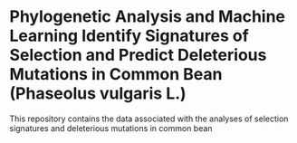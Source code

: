 # Phylogenetic Analysis and Machine Learning Identify Signatures of Selection and Predict Deleterious Mutations in Common Bean (Phaseolus vulgaris L.)

This repository contains the data associated with the analyses of selection signatures and deleterious mutations in common bean
